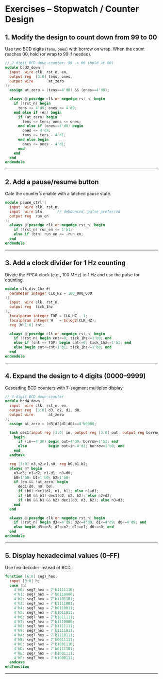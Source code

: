 # Exercises – Stopwatch / Counter Design

## 1. Modify the design to count down from 99 to 00
Use two BCD digits (`tens`, `ones`) with borrow on wrap. When the count reaches 00, hold (or wrap to 99 if needed).

```verilog
// 2-digit BCD down-counter: 99 -> 00 (hold at 00)
module bcd2_down (
  input  wire clk, rst_n, en,
  output reg  [3:0] tens, ones,
  output wire       at_zero
);
  assign at_zero = (tens==4'd0) && (ones==4'd0);

  always @(posedge clk or negedge rst_n) begin
    if (!rst_n) begin
      tens <= 4'd9; ones <= 4'd9;
    end else if (en) begin
      if (at_zero) begin
        tens <= tens; ones <= ones;
      end else if (ones==4'd0) begin
        ones <= 4'd9;
        tens <= tens - 4'd1;
      end else begin
        ones <= ones - 4'd1;
      end
    end
  end
endmodule
```

---

## 2. Add a pause/resume button
Gate the counter’s enable with a latched pause state.

```verilog
module pause_ctrl (
  input  wire clk, rst_n,
  input  wire btn,      // debounced, pulse preferred
  output reg  run_en
);
  always @(posedge clk or negedge rst_n) begin
    if (!rst_n) run_en <= 1'b1;
    else if (btn) run_en <= ~run_en;
  end
endmodule
```

---

## 3. Add a clock divider for 1 Hz counting
Divide the FPGA clock (e.g., 100 MHz) to 1 Hz and use the pulse for counting.

```verilog
module clk_div_1hz #(
  parameter integer CLK_HZ = 100_000_000
)(
  input  wire clk, rst_n,
  output reg  tick_1hz
);
  localparam integer TOP = CLK_HZ - 1;
  localparam integer W   = $clog2(CLK_HZ);
  reg [W-1:0] cnt;

  always @(posedge clk or negedge rst_n) begin
    if (!rst_n) begin cnt<=0; tick_1hz<=1'b0; end
    else if (cnt == TOP) begin cnt<=0; tick_1hz<=1'b1; end
    else begin cnt<=cnt+1'b1; tick_1hz<=1'b0; end
  end
endmodule
```

---

## 4. Expand the design to 4 digits (0000–9999)
Cascading BCD counters with 7-segment multiplex display.

```verilog
// 4-digit BCD down-counter
module bcd4_down (
  input  wire clk, rst_n, en,
  output reg  [3:0] d3, d2, d1, d0,
  output wire       at_zero
);
  assign at_zero = (d3|d2|d1|d0)==4'b0000;

  task dec1(input reg [3:0] in, output reg [3:0] out, output reg borrow);
    begin
      if (in==4'd0) begin out=4'd9; borrow=1'b1; end
      else          begin out=in-4'd1; borrow=1'b0; end
    end
  endtask

  reg [3:0] n3,n2,n1,n0; reg b0,b1,b2;
  always @* begin
    n3=d3; n2=d2; n1=d1; n0=d0;
    b0=1'b0; b1=1'b0; b2=1'b0;
    if (en && !at_zero) begin
      dec1(d0, n0, b0);
      if (b0) dec1(d1, n1, b1); else n1=d1;
      if (b0 && b1) dec1(d2, n2, b2); else n2=d2;
      if (b0 && b1 && b2) dec1(d3, n3, b2); else n3=d3;
    end
  end

  always @(posedge clk or negedge rst_n) begin
    if (!rst_n) begin d3<=4'd9; d2<=4'd9; d1<=4'd9; d0<=4'd9; end
    else begin d3<=n3; d2<=n2; d1<=n1; d0<=n0; end
  end
endmodule
```

---

## 5. Display hexadecimal values (0–FF)
Use hex decoder instead of BCD.

```verilog
function [6:0] seg7_hex;
  input [3:0] h;
  case (h)
    4'h0: seg7_hex = 7'b1111110;
    4'h1: seg7_hex = 7'b0110000;
    4'h2: seg7_hex = 7'b1101101;
    4'h3: seg7_hex = 7'b1111001;
    4'h4: seg7_hex = 7'b0110011;
    4'h5: seg7_hex = 7'b1011011;
    4'h6: seg7_hex = 7'b1011111;
    4'h7: seg7_hex = 7'b1110000;
    4'h8: seg7_hex = 7'b1111111;
    4'h9: seg7_hex = 7'b1111011;
    4'hA: seg7_hex = 7'b1110111;
    4'hB: seg7_hex = 7'b0011111;
    4'hC: seg7_hex = 7'b1001110;
    4'hD: seg7_hex = 7'b0111101;
    4'hE: seg7_hex = 7'b1001111;
    4'hF: seg7_hex = 7'b1000111;
  endcase
endfunction
```

---



